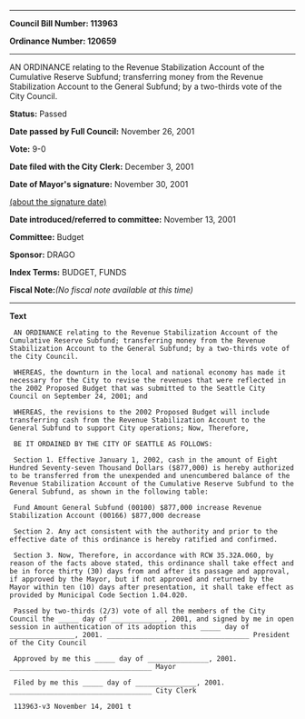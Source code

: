 

********

**Council Bill Number: 113963**
   
**Ordinance Number: 120659**
********

 AN ORDINANCE relating to the Revenue Stabilization Account of the Cumulative Reserve Subfund; transferring money from the Revenue Stabilization Account to the General Subfund; by a two-thirds vote of the City Council.

**Status:** Passed
   
**Date passed by Full Council:** November 26, 2001
   
**Vote:** 9-0
   
**Date filed with the City Clerk:** December 3, 2001
   
**Date of Mayor's signature:** November 30, 2001
   
[(about the signature date)](/~public/approvaldate.htm)
   
   
   
**Date introduced/referred to committee:** November 13, 2001
   
**Committee:** Budget
   
**Sponsor:** DRAGO
   
   
**Index Terms:** BUDGET, FUNDS

**Fiscal Note:**_(No fiscal note available at this time)_

********

**Text**
   
```
 AN ORDINANCE relating to the Revenue Stabilization Account of the Cumulative Reserve Subfund; transferring money from the Revenue Stabilization Account to the General Subfund; by a two-thirds vote of the City Council.

 WHEREAS, the downturn in the local and national economy has made it necessary for the City to revise the revenues that were reflected in the 2002 Proposed Budget that was submitted to the Seattle City Council on September 24, 2001; and

 WHEREAS, the revisions to the 2002 Proposed Budget will include transferring cash from the Revenue Stabilization Account to the General Subfund to support City operations; Now, Therefore,

 BE IT ORDAINED BY THE CITY OF SEATTLE AS FOLLOWS:

 Section 1. Effective January 1, 2002, cash in the amount of Eight Hundred Seventy-seven Thousand Dollars ($877,000) is hereby authorized to be transferred from the unexpended and unencumbered balance of the Revenue Stabilization Account of the Cumulative Reserve Subfund to the General Subfund, as shown in the following table:

 Fund Amount General Subfund (00100) $877,000 increase Revenue Stabilization Account (00166) $877,000 decrease

 Section 2. Any act consistent with the authority and prior to the effective date of this ordinance is hereby ratified and confirmed.

 Section 3. Now, Therefore, in accordance with RCW 35.32A.060, by reason of the facts above stated, this ordinance shall take effect and be in force thirty (30) days from and after its passage and approval, if approved by the Mayor, but if not approved and returned by the Mayor within ten (10) days after presentation, it shall take effect as provided by Municipal Code Section 1.04.020.

 Passed by two-thirds (2/3) vote of all the members of the City Council the _____ day of _____________, 2001, and signed by me in open session in authentication of its adoption this _____ day of ________________, 2001. ___________________________________ President of the City Council

 Approved by me this _____ day of _______________, 2001. ___________________________________ Mayor

 Filed by me this _____ day of _______________, 2001. ___________________________________ City Clerk

 113963-v3 November 14, 2001 t

```

